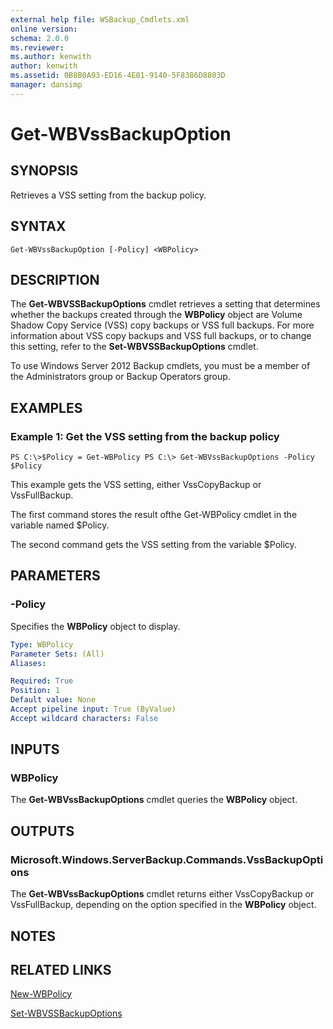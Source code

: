 ```yaml
---
external help file: WSBackup_Cmdlets.xml
online version: 
schema: 2.0.0
ms.reviewer:
ms.author: kenwith
author: kenwith
ms.assetid: 0B8B0A93-ED16-4E01-9140-5F8386D8803D
manager: dansimp
---
```


# Get-WBVssBackupOption

## SYNOPSIS
Retrieves a VSS setting from the backup policy.

## SYNTAX

```
Get-WBVssBackupOption [-Policy] <WBPolicy>
```

## DESCRIPTION
The **Get-WBVSSBackupOptions** cmdlet retrieves a setting that determines whether the backups created through the **WBPolicy** object are Volume Shadow Copy Service (VSS) copy backups or VSS full backups.
For more information about VSS copy backups and VSS full backups, or to change this setting, refer to the **Set-WBVSSBackupOptions** cmdlet.

To use Windows Server 2012 Backup cmdlets, you must be a member of the Administrators group or Backup Operators group.

## EXAMPLES

### Example 1: Get the VSS setting from the backup policy
```
PS C:\>$Policy = Get-WBPolicy PS C:\> Get-WBVssBackupOptions -Policy $Policy
```

This example gets the VSS setting, either VssCopyBackup or VssFullBackup.

The first command stores the result ofthe Get-WBPolicy cmdlet in the variable named $Policy.

The second command gets the VSS setting from the variable $Policy.

## PARAMETERS

### -Policy
Specifies the **WBPolicy** object to display.

```yaml
Type: WBPolicy
Parameter Sets: (All)
Aliases: 

Required: True
Position: 1
Default value: None
Accept pipeline input: True (ByValue)
Accept wildcard characters: False
```

## INPUTS

### WBPolicy
The **Get-WBVssBackupOptions** cmdlet queries the **WBPolicy** object.

## OUTPUTS

### Microsoft.Windows.ServerBackup.Commands.VssBackupOptions
The **Get-WBVssBackupOptions** cmdlet returns either VssCopyBackup or VssFullBackup, depending on the option specified in the **WBPolicy** object.

## NOTES

## RELATED LINKS

[New-WBPolicy](./New-WBPolicy.md)

[Set-WBVSSBackupOptions](00000000-0000-0000-0000-000000000000)

